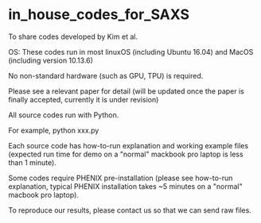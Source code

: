 # in_house_codes_for_SAXS
To share codes developed by Kim et al.

OS: These codes run in most linuxOS (including Ubuntu 16.04) and MacOS (including version 10.13.6)

No non-standard hardware (such as GPU, TPU) is required.

Please see a relevant paper for detail (will be updated once the paper is finally accepted, currently it is under revision)

All source codes run with Python.

For example, python xxx.py

Each source code has how-to-run explanation and working example files (expected run time for demo on a "normal" mackbook pro laptop is less than 1 minute).

Some codes require PHENIX pre-installation (please see how-to-run explanation, typical PHENIX installation takes ~5 minutes on a "normal" macbook pro laptop).

To reproduce our results, please contact us so that we can send raw files.